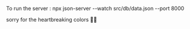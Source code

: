 To run the server :
npx json-server --watch src/db/data.json --port 8000

sorry for the heartbreaking colors 🤦‍♂️